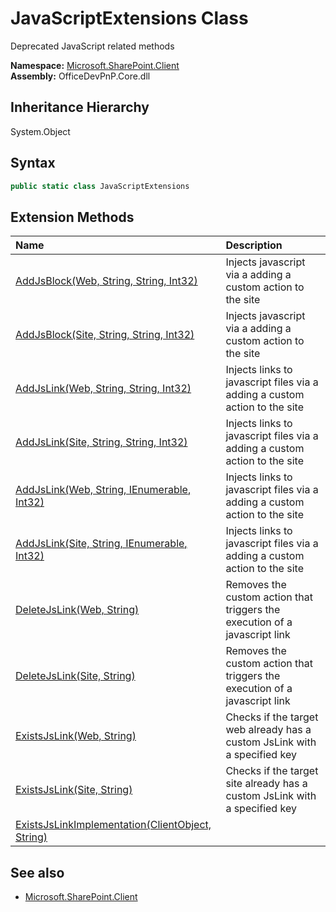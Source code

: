 # JavaScriptExtensions Class
 Deprecated JavaScript related methods   

**Namespace:** [Microsoft.SharePoint.Client](Microsoft.SharePoint.Client.md)  
**Assembly:** OfficeDevPnP.Core.dll  
## Inheritance Hierarchy
System.Object  
## Syntax
```C#
public static class JavaScriptExtensions
```
## Extension Methods
|**Name**|**Description**|
|:-----|:-----|
| [AddJsBlock(Web, String, String, Int32)](Microsoft.SharePoint.Client.JavaScriptExtensions.11392cbb.md) | Injects javascript via a adding a custom action to the site
| [AddJsBlock(Site, String, String, Int32)](Microsoft.SharePoint.Client.JavaScriptExtensions.517659db.md) | Injects javascript via a adding a custom action to the site
| [AddJsLink(Web, String, String, Int32)](Microsoft.SharePoint.Client.JavaScriptExtensions.65be216.md) | Injects links to javascript files via a adding a custom action to the site
| [AddJsLink(Site, String, String, Int32)](Microsoft.SharePoint.Client.JavaScriptExtensions.2e6a4200.md) | Injects links to javascript files via a adding a custom action to the site
| [AddJsLink(Web, String, IEnumerable<String>, Int32)](Microsoft.SharePoint.Client.JavaScriptExtensions.403f85be.md) | Injects links to javascript files via a adding a custom action to the site
| [AddJsLink(Site, String, IEnumerable<String>, Int32)](Microsoft.SharePoint.Client.JavaScriptExtensions.1e3249b7.md) | Injects links to javascript files via a adding a custom action to the site
| [DeleteJsLink(Web, String)](Microsoft.SharePoint.Client.JavaScriptExtensions.66983af8.md) | Removes the custom action that triggers the execution of a javascript link
| [DeleteJsLink(Site, String)](Microsoft.SharePoint.Client.JavaScriptExtensions.9b8bed27.md) | Removes the custom action that triggers the execution of a javascript link
| [ExistsJsLink(Web, String)](Microsoft.SharePoint.Client.JavaScriptExtensions.9e405d88.md) | Checks if the target web already has a custom JsLink with a specified key
| [ExistsJsLink(Site, String)](Microsoft.SharePoint.Client.JavaScriptExtensions.84b11fe5.md) | Checks if the target site already has a custom JsLink with a specified key
| [ExistsJsLinkImplementation(ClientObject, String)](Microsoft.SharePoint.Client.JavaScriptExtensions.a66bc220.md) | 
## See also
- [Microsoft.SharePoint.Client](Microsoft.SharePoint.Client.md)

